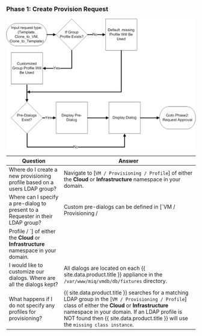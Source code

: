 ### Phase 1: Create Provision Request

![image](/images/2375.png)

| Question                                                                        | Answer                                                                                                                                                                                                                                                                |
| ------------------------------------------------------------------------------- | --------------------------------------------------------------------------------------------------------------------------------------------------------------------------------------------------------------------------------------------------------------------- |
| Where do I create a new provisioning profile based on a users LDAP group?       | Navigate to \[`VM / Provisioning / Profile`\] of either the **Cloud** or **Infrastructure** namespace in your domain.                                                                                                                                                 |
| Where can I specify a pre-dialog to present to a Requester in their LDAP group? | Custom pre-dialogs can be defined in \[`VM / Provisioning /
Profile / <LDAP Group Name>`\] of either the **Cloud** or **Infrastructure** namespace in your domain.                                                                                                    |
| I would like to customize our dialogs. Where are all the dialogs kept?          | All dialogs are located on each {{ site.data.product.title }} appliance in the `/var/www/miq/vmdb/db/fixtures` directory.                                                                                                                                                           |
| What happens if I do not specify any profiles for provisioning?                 | {{ site.data.product.title }} searches for a matching LDAP group in the \[`VM / Provisioning / Profile`\] class of either the **Cloud** or **Infrastructure** namespace in your domain. If an LDAP profile is NOT found then {{ site.data.product.title }} will use the `missing class instance`. |
